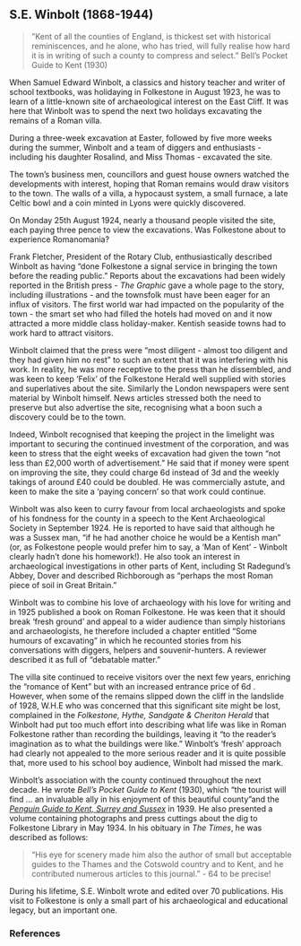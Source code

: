 ## S.E. Winbolt (1868-1944) 

>”Kent of all the counties of England, is thickest set with historical reminiscences, and he alone, who has tried, will fully realise how hard it is in writing of such a county to compress and select.” Bell’s Pocket Guide to Kent (1930)


When Samuel Edward Winbolt, a classics and history teacher and writer of school textbooks, was holidaying in Folkestone in August 1923, he was to learn of a little-known site of archaeological interest on the East Cliff. It was here that Winbolt was to spend the next two holidays excavating the remains of a Roman villa.  

During a three-week excavation at Easter, followed by five more weeks during the summer, Winbolt and a team of diggers and enthusiasts - including his daughter Rosalind, and Miss Thomas - excavated the site. 

The town’s business men, councillors and guest house owners watched the developments with interest, hoping that Roman remains would draw visitors to the town. The walls of a villa, a hypocaust system, a small furnace, a late Celtic bowl and a coin minted in Lyons were quickly discovered.  

On Monday 25th August 1924, nearly a thousand people visited the site, each paying three pence to view the excavations.  Was Folkestone about to experience Romanomania?

Frank Fletcher, President of the Rotary Club, enthusiastically described Winbolt as having “done Folkestone a signal service in bringing the town before the reading public.”  Reports about the excavations had been widely reported in the British press  - _The Graphic_ gave a whole page to the story, including illustrations - and the townsfolk must have been eager for an influx of visitors.  The first world war had impacted on the popularity of the town - the smart set who had filled the hotels had moved on and it now attracted a more middle class holiday-maker. Kentish seaside towns had to work hard to attract visitors.

Winbolt claimed that the press were “most diligent - almost too diligent and they had given him no rest” to such an extent that it was interfering with his work.  In reality, he was more receptive to the press than he dissembled, and was keen to keep ‘Felix’ of the Folkestone Herald well supplied with stories and superlatives about the site.  Similarly the London newspapers were sent material by Winbolt himself. News articles stressed both the need to preserve but also advertise the site, recognising what a boon such a discovery could be to the town. 

Indeed, Winbolt recognised that keeping the project in the limelight was important to securing the continued investment of the corporation, and was keen to stress that the eight weeks of excavation had given the town “not less than £2,000 worth of advertisement.” He said that if money were spent on improving the site, they could charge 6d instead of 3d and the weekly takings of around £40 could be doubled.  He was commercially astute, and keen to make the site a ‘paying concern’ so that work could continue.  

Winbolt was also keen to curry favour from local archaeologists and spoke of his fondness for the county in a speech to the Kent Archaeological Society in September 1924. He is reported to have said that although he was a Sussex man, “if he had another choice he would be a Kentish man”  (or, as Folkestone people would prefer him to say, a ‘Man of Kent’ - Winbolt clearly hadn’t done his homework!). He also took an interest in archaeological investigations in other parts of Kent, including St Radegund’s Abbey, Dover and described Richborough as “perhaps the most Roman piece of soil in Great Britain.” 

Winbolt was to combine his love of archaeology with his love for writing and in 1925 published a book on Roman Folkestone. He was keen that it should break ‘fresh ground’ and appeal to a wider audience than simply historians and archaeologists, he therefore included a chapter entitled “Some humours of excavating” in which he recounted stories from his conversations with diggers, helpers and souvenir-hunters.  A reviewer described it as full of “debatable matter.” 

The villa site continued to receive visitors over the next few years, enriching the “romance of Kent” but with an increased entrance price of 6d . However, when some of the remains slipped down the cliff in the landslide of 1928, W.H.E  who was concerned that this significant site might be  lost, complained in the _Folkestone, Hythe, Sandgate & Cheriton Herald_ that Winbolt had put too much effort into describing what life was like in Roman Folkestone rather than recording the buildings, leaving it “to the reader’s imagination as to what the buildings were like.”  Winbolt’s ‘fresh’ approach had clearly not appealed to the more serious reader and it is quite possible that, more used to his school boy audience, Winbolt had missed the mark.

Winbolt’s association with the county continued throughout the next decade. He wrote _Bell’s Pocket Guide to Kent_ (1930), which “the tourist will find … an invaluable ally in his enjoyment of this beautiful county”and the [_Penguin Guide to Kent, Surrey and Sussex_](https://www.bbc.co.uk/news/stories-42425157) in 1939.  He also presented a volume containing photographs and press cuttings about the dig to Folkestone Library in May 1934.  In his obituary in _The Times_, he was described as follows:

>“His eye for scenery made him also the author of small but acceptable guides to the Thames and the Cotswold country and to Kent, and he contributed numerous articles to this journal.”  - 64 to be precise! 

During his lifetime, S.E. Winbolt wrote and edited over 70 publications. His visit to Folkestone is only a small part of his archaeological and educational legacy, but an important one.

### References

[^ref1]: _Folkestone, Hythe, Sandgate & Cheriton Herald_ - Saturday 05 April 1924.   
[^ref1]: _Folkestone, Hythe, Sandgate & Cheriton Herald_ - Saturday 02 August 1924.   
[^ref1]: _Folkestone, Hythe, Sandgate & Cheriton Herald_ - Saturday 02 August 1924.   
[^ref1]: _Folkestone, Hythe, Sandgate & Cheriton Herald_ - Saturday 30 August 1924.   
[^ref1]: _Folkestone, Hythe, Sandgate & Cheriton Herald_ - Saturday 06 September 1924.   
[^ref1]: _Folkestone, Hythe, Sandgate & Cheriton Herald_ - Saturday 20 September 1924.   
[^ref1]: _Folkestone, Hythe, Sandgate & Cheriton Herald_ - Saturday 06 September 1924.   
[^ref1]: _Folkestone, Hythe, Sandgate & Cheriton Herald_ - Saturday 06 September 1924.   
[^ref1]: _Folkestone, Hythe, Sandgate & Cheriton Herald_ - Saturday 06 September 1924.   
[^ref1]: _Folkestone, Hythe, Sandgate & Cheriton Herald_ - Saturday 06 September 1924.   
[^ref1]: _The Times_ - Saturday 22 August 1925.   
[^ref1]: _Folkestone, Hythe, Sandgate & Cheriton Herald_ - Saturday 15 August 1925.   
[^ref1]: "Roman Folkestone", 1925, _Saturday review of politics, literature, science and art_, vol. 140, no. 3649, pp. 376.   
[^ref1]: Ward Lock and Co (1928) _Folkestone, Sandgate, Hythe, Canterbury, Dymchurch_, p.34.   
[^ref1]: _Folkestone, Hythe, Sandgate & Cheriton Herald_ - Saturday 20 October 1928.   
[^ref1]: _Folkestone, Hythe, Sandgate & Cheriton Herald_ - Saturday 19 July 1930.   
[^ref1]: _Folkestone, Hythe, Sandgate & Cheriton Herald_ - Saturday 05 May 1934.   
[^ref1]: _The Times_ - Monday 21 February 1944.






